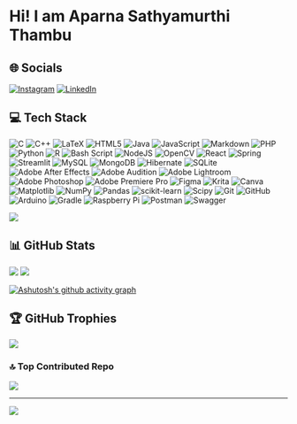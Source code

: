 # Hi! I am Aparna Sathyamurthi Thambu

## 🌐 Socials
[![Instagram](https://img.shields.io/badge/Instagram-%23E4405F.svg?logo=Instagram&logoColor=white)](https://instagram.com/miss_._mystery) [![LinkedIn](https://img.shields.io/badge/LinkedIn-%230077B5.svg?logo=linkedin&logoColor=white)](https://linkedin.com/in/aparnathambu) 

## 💻 Tech Stack
![C](https://img.shields.io/badge/c-%2300599C.svg?style=flat&logo=c&logoColor=white) ![C++](https://img.shields.io/badge/c++-%2300599C.svg?style=flat&logo=c%2B%2B&logoColor=white) ![LaTeX](https://img.shields.io/badge/latex-%23008080.svg?style=flat&logo=latex&logoColor=white) ![HTML5](https://img.shields.io/badge/html5-%23E34F26.svg?style=flat&logo=html5&logoColor=white) ![Java](https://img.shields.io/badge/java-%23ED8B00.svg?style=flat&logo=openjdk&logoColor=white) ![JavaScript](https://img.shields.io/badge/javascript-%23323330.svg?style=flat&logo=javascript&logoColor=%23F7DF1E) ![Markdown](https://img.shields.io/badge/markdown-%23000000.svg?style=flat&logo=markdown&logoColor=white) ![PHP](https://img.shields.io/badge/php-%23777BB4.svg?style=flat&logo=php&logoColor=white) ![Python](https://img.shields.io/badge/python-3670A0?style=flat&logo=python&logoColor=ffdd54) ![R](https://img.shields.io/badge/r-%23276DC3.svg?style=flat&logo=r&logoColor=white) ![Bash Script](https://img.shields.io/badge/bash_script-%23121011.svg?style=flat&logo=gnu-bash&logoColor=white) ![NodeJS](https://img.shields.io/badge/node.js-6DA55F?style=flat&logo=node.js&logoColor=white) ![OpenCV](https://img.shields.io/badge/opencv-%23white.svg?style=flat&logo=opencv&logoColor=white) ![React](https://img.shields.io/badge/react-%2320232a.svg?style=flat&logo=react&logoColor=%2361DAFB) ![Spring](https://img.shields.io/badge/spring-%236DB33F.svg?style=flat&logo=spring&logoColor=white) ![Streamlit](https://img.shields.io/badge/Streamlit-%23FE4B4B.svg?style=flat&logo=streamlit&logoColor=white) ![MySQL](https://img.shields.io/badge/mysql-4479A1.svg?style=flat&logo=mysql&logoColor=white) ![MongoDB](https://img.shields.io/badge/MongoDB-%234ea94b.svg?style=flat&logo=mongodb&logoColor=white) ![Hibernate](https://img.shields.io/badge/Hibernate-59666C?style=flat&logo=Hibernate&logoColor=white) ![SQLite](https://img.shields.io/badge/sqlite-%2307405e.svg?style=flat&logo=sqlite&logoColor=white) ![Adobe After Effects](https://img.shields.io/badge/Adobe%20After%20Effects-9999FF.svg?style=flat&logo=Adobe%20After%20Effects&logoColor=white) ![Adobe Audition](https://img.shields.io/badge/Adobe%20Audition-9999FF.svg?style=flat&logo=Adobe%20Audition&logoColor=white) ![Adobe Lightroom](https://img.shields.io/badge/Adobe%20Lightroom-31A8FF.svg?style=flat&logo=Adobe%20Lightroom&logoColor=white) ![Adobe Photoshop](https://img.shields.io/badge/adobe%20photoshop-%2331A8FF.svg?style=flat&logo=adobe%20photoshop&logoColor=white) ![Adobe Premiere Pro](https://img.shields.io/badge/Adobe%20Premiere%20Pro-9999FF.svg?style=flat&logo=Adobe%20Premiere%20Pro&logoColor=white) ![Figma](https://img.shields.io/badge/figma-%23F24E1E.svg?style=flat&logo=figma&logoColor=white) ![Krita](https://img.shields.io/badge/Krita-203759?style=flat&logo=krita&logoColor=EEF37B) ![Canva](https://img.shields.io/badge/Canva-%2300C4CC.svg?style=flat&logo=Canva&logoColor=white) ![Matplotlib](https://img.shields.io/badge/Matplotlib-%23ffffff.svg?style=flat&logo=Matplotlib&logoColor=black) ![NumPy](https://img.shields.io/badge/numpy-%23013243.svg?style=flat&logo=numpy&logoColor=white) ![Pandas](https://img.shields.io/badge/pandas-%23150458.svg?style=flat&logo=pandas&logoColor=white) ![scikit-learn](https://img.shields.io/badge/scikit--learn-%23F7931E.svg?style=flat&logo=scikit-learn&logoColor=white) ![Scipy](https://img.shields.io/badge/SciPy-%230C55A5.svg?style=flat&logo=scipy&logoColor=%white) ![Git](https://img.shields.io/badge/git-%23F05033.svg?style=flat&logo=git&logoColor=white) ![GitHub](https://img.shields.io/badge/github-%23121011.svg?style=flat&logo=github&logoColor=white) ![Arduino](https://img.shields.io/badge/-Arduino-00979D?style=flat&logo=Arduino&logoColor=white) ![Gradle](https://img.shields.io/badge/Gradle-02303A.svg?style=flat&logo=Gradle&logoColor=white) ![Raspberry Pi](https://img.shields.io/badge/-Raspberry_Pi-C51A4A?style=flat&logo=Raspberry-Pi) ![Postman](https://img.shields.io/badge/Postman-FF6C37?style=flat&logo=postman&logoColor=white) ![Swagger](https://img.shields.io/badge/-Swagger-%23Clojure?style=flat&logo=swagger&logoColor=white)

![](https://github-readme-stats.vercel.app/api/top-langs/?username=aparna2004&theme=tokyonight&hide_border=false&include_all_commits=true&count_private=true&layout=compact)

## 📊 GitHub Stats
![](https://github-readme-stats.vercel.app/api?username=aparna2004&theme=tokyonight&hide_border=false&include_all_commits=true&count_private=true)
![](https://github-readme-streak-stats.herokuapp.com/?user=aparna2004&theme=tokyonight&hide_border=false)

[![Ashutosh's github activity graph](https://github-readme-activity-graph.vercel.app/graph?username=aparna2004&bg_color=000000&color=94afff&line=4c9e95&point=cbb8ff&area=true&hide_border=false)](https://github.com/ashutosh00710/github-readme-activity-graph)

## 🏆 GitHub Trophies
![](https://github-profile-trophy.vercel.app/?username=aparna2004&theme=tokyonight&no-frame=false&no-bg=false&margin-w=4)

### 🔝 Top Contributed Repo
![](https://github-contributor-stats.vercel.app/api?username=aparna2004&limit=5&theme=tokyonight&combine_all_yearly_contributions=true)

---
[![](https://visitcount.itsvg.in/api?id=aparna2004&icon=2&color=6)](https://visitcount.itsvg.in)


